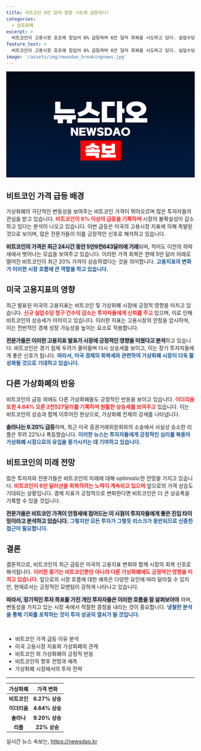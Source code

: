 ```yaml
---
title: 비트코인 6만 달러 탈환 시도에 급등하다!
categories:
  - 암호화폐
excerpt: >
  비트코인이 고용시장 호조에 힘입어 6% 급등하며 6만 달러 회복을 시도하고 있다. 실업수당 청구 건수가 예상보다 줄어들어 반등세로 이어진 가운데, 이더리움과 솔라나도 강세를 보이고 있다.
feature_text: >
  비트코인이 고용시장 호조에 힘입어 6% 급등하며 6만 달러 회복을 시도하고 있다. 실업수당 청구 건수가 예상보다 줄어들어 반등세로 이어진 가운데, 이더리움과 솔라나도 강세를 보이고 있다.
image: '/assets/img/newsdao_breakingnews.jpg'
---
```


<p><img src="/assets/img/newsdao_breakingnews.jpg" alt="ontimetimes 속보" /></p>

<h2 data-ke-size="size26">비트코인 가격 급등 배경</h2>

<p data-ke-size="size16">가상화폐의 극단적인 변동성을 보여주는 비트코인 가격이 뛰어오르며 많은 투자자들의 관심을 받고 있습니다. <b><span style="color: #ee2323;">비트코인이 6% 이상의 급등을 기록하며</span></b> 시장의 불확실성이 감소하고 있다는 분석이 나오고 있습니다. 이번 급등은 미국의 고용시장 지표에 의해 촉발된 것으로 보이며, 많은 전문가들이 이를 긍정적인 신호로 해석하고 있습니다.</p>

<p data-ke-size="size16"><b><span style="background-color: #21538527;">비트코인의 가격은 최근 24시간 동안 5만9천643달러에 거래</span></b>되며, 적어도 이전의 하락세에서 벗어나는 모습을 보여주고 있습니다. 이러한 가격 회복은 한때 5만 달러 아래로 떨어진 비트코인이 최근 20% 가까이 상승하였다는 것을 의미합니다. <b><span style="color: #1a5490;">고용지표의 변화가 이러한 시장 흐름에 큰 역할을 하고 있습니다.</span></b></p>

<h2 data-ke-size="size26">미국 고용지표의 영향</h2>

<p data-ke-size="size16">최근 발표된 미국의 고용지표는 비트코인 및 가상화폐 시장에 긍정적 영향을 미치고 있습니다. <b><span style="color: #ee2323;">신규 실업수당 청구 건수의 감소는 투자자들에게 신뢰를 주고</span></b> 있으며, 이로 인해 비트코인의 상승세가 이어지고 있습니다. 이러한 지표는 고용시장의 안정을 암시하며, 이는 전반적인 경제 성장 가능성을 높이는 요소로 작용합니다.</p>

<p data-ke-size="size16"><b><span style="background-color: #21538527;">전문가들은 이러한 고용지표 발표가 시장에 긍정적인 영향을 미쳤다고 분석</span></b>하고 있습니다. 비트코인은 경기 침체 우려가 줄어들며 다시 상승세를 보이고, 이는 장기 투자자들에게 좋은 신호가 됩니다. <b><span style="color: #1a5490;">따라서, 미국 경제의 회복세와 관련하여 가상화폐 시장이 더욱 활성화될 것으로 기대하고 있습니다.</span></b></p>

<h2 data-ke-size="size26">다른 가상화폐의 반응</h2>

<p data-ke-size="size16">비트코인의 급등 외에도 다른 가상화폐들도 긍정적인 반응을 보이고 있습니다. <b><span style="color: #ee2323;">이더리움 또한 4.64% 오른 2천527달러를 기록하며 원활한 상승세를 보여주고</span></b> 있습니다. 이는 비트코인의 상승과 함께 이루어진 현상으로, 가상화폐 전체의 강세를 나타냅니다.</p>

<p data-ke-size="size16"><b><span style="background-color: #21538527;">솔라나는 9.20% 급등</span></b>하며, 최근 미국 증권거래위원회와의 소송에서 사실상 승소한 리플은 무려 22%나 폭등했습니다. <b><span style="color: #1a5490;">이러한 뉴스는 투자자들에게 긍정적인 심리를 북돋아 가상화폐 시장으로의 유입을 증가시키는 데 기여하고 있습니다.</span></b></p>

<h2 data-ke-size="size26">비트코인의 미래 전망</h2>

<p data-ke-size="size16">많은 투자자와 전문가들은 비트코인의 미래에 대해 optimistic한 전망을 가지고 있습니다. <b><span style="color: #ee2323;">비트코인이 6만 달러선을 회복하려는 노력이 계속되고 있으며</span></b> 앞으로의 가격 상승도 기대되는 상황입니다. 경제 지표가 긍정적으로 변화한다면 비트코인은 더 큰 상승폭을 기록할 수 있을 것입니다.</p>

<p data-ke-size="size16"><b><span style="background-color: #21538527;">전문가들은 비트코인 가격이 안정세에 접어드는 이 시점이 투자자들에게 좋은 진입 타이밍이라고 분석하고 있습니다.</span></b> <b><span style="color: #1a5490;">그렇지만 모든 투자가 그렇듯 리스크가 동반되므로 신중한 접근이 필요합니다.</span></b></p>

<h2 data-ke-size="size26">결론</h2>

<p data-ke-size="size16">결론적으로, 비트코인의 최근 급등은 미국의 고용지표 변화와 함께 시장의 회복 신호로 해석됩니다. <b><span style="color: #ee2323;">이러한 증가는 비트코인뿐만 아니라 다른 가상화폐에도 긍정적인 영향을 미치고 있습니다.</span></b> 앞으로의 시장 흐름에 대한 예측은 다양한 요인에 따라 달라질 수 있지만, 현재로서는 긍정적인 모멘텀이 강하게 나타나고 있습니다.</p>

<p data-ke-size="size16"><b><span style="background-color: #21538527;">따라서, 장기적인 투자 목표를 가진 개인 투자자들은 이러한 흐름을 잘 살펴보아야</span></b> 하며, 변동성을 가지고 있는 시장 속에서 적절한 결정을 내리는 것이 중요합니다. <b><span style="color: #1a5490;">냉철한 분석을 통해 기회를 포착하는 것이 투자 성공의 열쇠가 될 것입니다.</span></b></p> 

<p data-ke-size="size16">&nbsp;</p>

<ul>
  <li>비트코인 가격 급등 이유 분석</li>
  <li>미국 고용시장 지표와 가상화폐의 관계</li>
  <li>비트코인 외 가상화폐의 긍정적 반응</li>
  <li>비트코인의 향후 전망과 예측</li>
  <li>가상화폐 시장에서의 투자 전략</li>
</ul>

<hr style="width: 100%; height: 1px; background-color: #000;">

<table style="width: 100%; text-align: center;">
    <thead>
        <tr>
            <th>가상화폐</th>
            <th>가격 변화</th>
        </tr>
    </thead>
    <tbody>
        <tr>
            <td style="text-align: center; height: 17px;"><b>비트코인</b></td>
            <td style="text-align: center; height: 17px;"><b>6.27% 상승</b></td>
        </tr>
        <tr>
            <td style="text-align: center; height: 17px;"><b>이더리움</b></td>
            <td style="text-align: center; height: 17px;"><b>4.64% 상승</b></td>
        </tr>
        <tr>
            <td style="text-align: center; height: 17px;"><b>솔라나</b></td>
            <td style="text-align: center; height: 17px;"><b>9.20% 상승</b></td>
        </tr>
        <tr>
            <td style="text-align: center; height: 17px;"><b>리플</b></td>
            <td style="text-align: center; height: 17px;"><b>22% 상승</b></td>
        </tr>
    </tbody>
</table>
실시간 뉴스 속보는, <a href="https://newsdao.kr" rel="dofollow">https://newsdao.kr</a>


